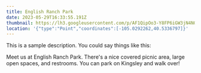 ```yaml
---
title: English Ranch Park
date: 2023-05-29T16:33:55.191Z
thumbnail: https://lh3.googleusercontent.com/p/AF1QipOo3-Y8FP6iGW3jN4NG_iIqTqlY3SucedqNpwP1=s680-w680-h510
location: '{"type":"Point","coordinates":[-105.0292262,40.5336797]}'
---
```

This is a sample description.  You could say things like this:

Meet us at English Ranch Park. There's a nice covered picnic area, large open spaces, and restrooms. You can park on Kingsley and walk over!